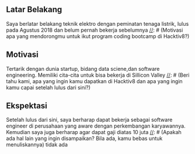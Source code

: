[//]: # (Ceritakan sedikit tentang latar belakangmu seperti pendidikan terakhir atau pekerjaan sebelumnya)
## Latar Belakang
Saya berlatar belakang teknik elektro dengan peminatan tenaga listrik, lulus pada Agustus 2018 dan belum pernah bekerja sebelumnya
[//]: # (Motivasi apa yang mendorongmu untuk ikut program coding bootcamp di Hacktiv8?)
## Motivasi
Tertarik dengan dunia startup, bidang data sciene,dan software engineering. Memiliki cita-cita untuk bisa bekerja di Sillicon Valley 
[//]: # (Beri tahu kami, apa yang ingin kamu dapatkan di Hacktiv8 dan apa yang ingin kamu capai setelah lulus dari sini?)
## Ekspektasi
Setelah lulus dari sini, saya berharap dapat bekerja sebagai software engineer di perusahaan yang aware dengan perkembangan karyawannya. Kemudian saya juga berharap agar dapat gaji diatas 10 juta
[//]: # (Apakah ada hal lain yang ingin disampaikan? Bila ada, kamu bebas untuk menuliskannya)
tidak ada
